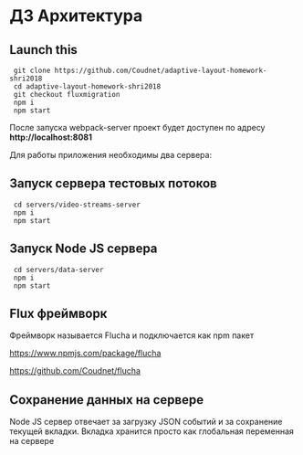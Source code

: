 # ДЗ Архитектура
## Launch this
 ```shell
  git clone https://github.com/Coudnet/adaptive-layout-homework-shri2018
  cd adaptive-layout-homework-shri2018
  git checkout fluxmigration
  npm i
  npm start
```
После запуска webpack-server проект будет доступен по адресу **http://localhost:8081**

Для работы приложения необходимы два сервера:
## Запуск сервера тестовых потоков
 ```shell
  cd servers/video-streams-server
  npm i
  npm start
```

## Запуск Node JS сервера
 ```shell
  cd servers/data-server
  npm i
  npm start
```
 
## Flux фреймворк
Фреймворк называется Flucha  и подключается как npm пакет

https://www.npmjs.com/package/flucha

https://github.com/Coudnet/flucha

## Сохранение данных на сервере

Node JS сервер отвечает за загрузку JSON событий и за сохранение текущей вкладки.
Вкладка хранится просто как глобальная переменная на сервере